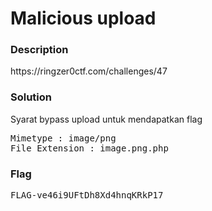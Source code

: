 <h1>Malicious upload</h1>
<h3>Description</h3>
<label>https://ringzer0ctf.com/challenges/47</label>
<h3>Solution</h3>
<label>Syarat bypass upload untuk mendapatkan flag</label>
<pre>
Mimetype : image/png
File Extension : image.png.php
</pre>
<h3>Flag</h3>
<pre>
FLAG-ve46i9UFtDh8Xd4hnqKRkP17
</pre>
